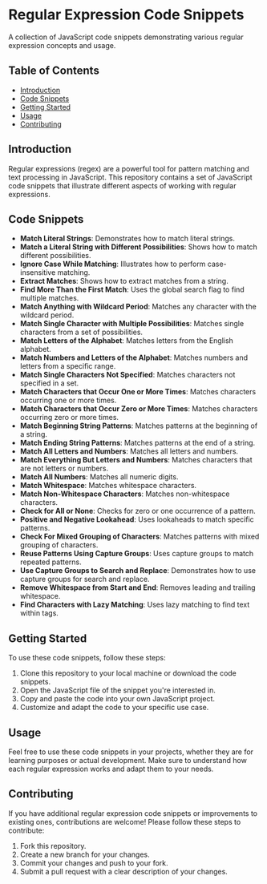 # Regular Expression Code Snippets

A collection of JavaScript code snippets demonstrating various regular expression concepts and usage.

## Table of Contents

- [Introduction](#introduction)
- [Code Snippets](#code-snippets)
- [Getting Started](#getting-started)
- [Usage](#usage)
- [Contributing](#contributing)

## Introduction

Regular expressions (regex) are a powerful tool for pattern matching and text processing in JavaScript. This repository contains a set of JavaScript code snippets that illustrate different aspects of working with regular expressions.

## Code Snippets

- **Match Literal Strings**: Demonstrates how to match literal strings.
- **Match a Literal String with Different Possibilities**: Shows how to match different possibilities.
- **Ignore Case While Matching**: Illustrates how to perform case-insensitive matching.
- **Extract Matches**: Shows how to extract matches from a string.
- **Find More Than the First Match**: Uses the global search flag to find multiple matches.
- **Match Anything with Wildcard Period**: Matches any character with the wildcard period.
- **Match Single Character with Multiple Possibilities**: Matches single characters from a set of possibilities.
- **Match Letters of the Alphabet**: Matches letters from the English alphabet.
- **Match Numbers and Letters of the Alphabet**: Matches numbers and letters from a specific range.
- **Match Single Characters Not Specified**: Matches characters not specified in a set.
- **Match Characters that Occur One or More Times**: Matches characters occurring one or more times.
- **Match Characters that Occur Zero or More Times**: Matches characters occurring zero or more times.
- **Match Beginning String Patterns**: Matches patterns at the beginning of a string.
- **Match Ending String Patterns**: Matches patterns at the end of a string.
- **Match All Letters and Numbers**: Matches all letters and numbers.
- **Match Everything But Letters and Numbers**: Matches characters that are not letters or numbers.
- **Match All Numbers**: Matches all numeric digits.
- **Match Whitespace**: Matches whitespace characters.
- **Match Non-Whitespace Characters**: Matches non-whitespace characters.
- **Check for All or None**: Checks for zero or one occurrence of a pattern.
- **Positive and Negative Lookahead**: Uses lookaheads to match specific patterns.
- **Check For Mixed Grouping of Characters**: Matches patterns with mixed grouping of characters.
- **Reuse Patterns Using Capture Groups**: Uses capture groups to match repeated patterns.
- **Use Capture Groups to Search and Replace**: Demonstrates how to use capture groups for search and replace.
- **Remove Whitespace from Start and End**: Removes leading and trailing whitespace.
- **Find Characters with Lazy Matching**: Uses lazy matching to find text within tags.

## Getting Started

To use these code snippets, follow these steps:

1. Clone this repository to your local machine or download the code snippets.
2. Open the JavaScript file of the snippet you're interested in.
3. Copy and paste the code into your own JavaScript project.
4. Customize and adapt the code to your specific use case.

## Usage

Feel free to use these code snippets in your projects, whether they are for learning purposes or actual development. Make sure to understand how each regular expression works and adapt them to your needs.

## Contributing

If you have additional regular expression code snippets or improvements to existing ones, contributions are welcome! Please follow these steps to contribute:

1. Fork this repository.
2. Create a new branch for your changes.
3. Commit your changes and push to your fork.
4. Submit a pull request with a clear description of your changes.
